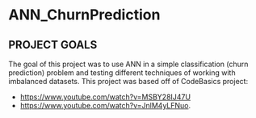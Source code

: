 # ANN_ChurnPrediction

PROJECT GOALS
--------------
The goal of this project was to use ANN in a simple classification (churn prediction) problem and testing different techniques of working with imbalanced datasets. This project was based off of CodeBasics project: 
* https://www.youtube.com/watch?v=MSBY28IJ47U
* https://www.youtube.com/watch?v=JnlM4yLFNuo.

